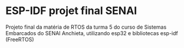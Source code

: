 ESP-IDF projet final SENAI
====================

Projeto final da matéria de RTOS da turma 5 do curso de Sistemas Embarcados
do SENAI Anchieta, utilizando esp32 e bibliotecas esp-idf (FreeRTOS)

